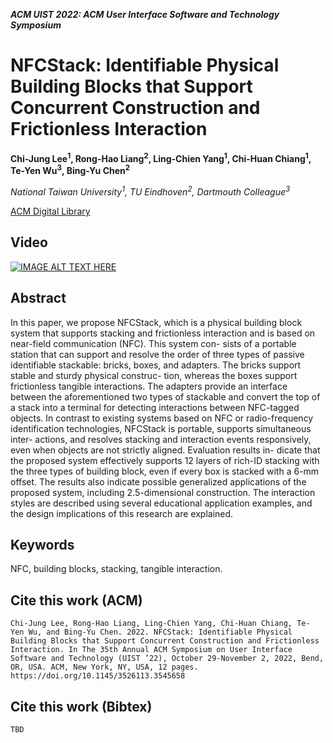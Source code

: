 
___ACM UIST 2022: ACM User Interface Software and Technology Symposium___

# NFCStack: Identifiable Physical Building Blocks that Support Concurrent Construction and Frictionless Interaction

__Chi-Jung Lee<sup>1</sup>, Rong-Hao Liang<sup>2</sup>, Ling-Chien Yang<sup>1</sup>, Chi-Huan Chiang<sup>1</sup>, Te-Yen Wu<sup>3</sup>, Bing-Yu Chen<sup>2</sup>__

_National Taiwan University<sup>1</sup>, TU Eindhoven<sup>2</sup>, Dartmouth Colleague<sup>3</sup>_

[ACM Digital Library](https://dl.acm.org/doi/10.1145/3526113.3545658)

## Video
[![IMAGE ALT TEXT HERE](https://img.youtube.com/vi/ta9pEGWFdo8/0.jpg)](https://www.youtube.com/watch?v=ta9pEGWFdo8)

## Abstract
In this paper, we propose NFCStack, which is a physical building block system that supports stacking and frictionless interaction and is based on near-field communication (NFC). This system con- sists of a portable station that can support and resolve the order of three types of passive identifiable stackable: bricks, boxes, and adapters. The bricks support stable and sturdy physical construc- tion, whereas the boxes support frictionless tangible interactions. The adapters provide an interface between the aforementioned two types of stackable and convert the top of a stack into a terminal for detecting interactions between NFC-tagged objects. In contrast to existing systems based on NFC or radio-frequency identification technologies, NFCStack is portable, supports simultaneous inter- actions, and resolves stacking and interaction events responsively, even when objects are not strictly aligned. Evaluation results in- dicate that the proposed system effectively supports 12 layers of rich-ID stacking with the three types of building block, even if every box is stacked with a 6-mm offset. The results also indicate possible generalized applications of the proposed system, including 2.5-dimensional construction. The interaction styles are described using several educational application examples, and the design implications of this research are explained.

## Keywords
NFC, building blocks, stacking, tangible interaction.

## Cite this work (ACM)
```
Chi-Jung Lee, Rong-Hao Liang, Ling-Chien Yang, Chi-Huan Chiang, Te- Yen Wu, and Bing-Yu Chen. 2022. NFCStack: Identifiable Physical Building Blocks that Support Concurrent Construction and Frictionless Interaction. In The 35th Annual ACM Symposium on User Interface Software and Technology (UIST ’22), October 29-November 2, 2022, Bend, OR, USA. ACM, New York, NY, USA, 12 pages. https://doi.org/10.1145/3526113.3545658
```

## Cite this work (Bibtex)
```
TBD
```